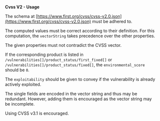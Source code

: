 **Cvss V2 - Usage**

The schema at [https://www.first.org/cvss/cvss-v2.0.json](https://www.first.org/cvss/cvss-v2.0.json) must be adhered to.

The computed values must be correct according to their definition. For this computation, the `vectorString` takes precedence over the other properties.

The given properties must not contradict the CVSS vector.

If the corresponding product is listed in `/vulnerabilities[]/product_status/first_fixed[]` or `/vulnerabilities[]/product_status/fixed[]`, the `environmental_score` should be `0`.

The `exploitability` should be given to convey if the vulnerability is already actively exploited.

The single fields are encoded in the vector string and thus may be redundant.
However, adding them is encouraged as the vector string may be incomplete.

Using CVSS v3.1 is encouraged.

